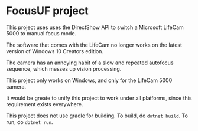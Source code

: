 # FocusUF project

This project uses uses the DirectShow API to switch a Microsoft LifeCam 5000 to manual focus mode.

The software that comes with the LifeCam no longer works on the latest version of Windows 10 Creators edition.

The camera has an annoying habit of a slow and repeated autofocus sequence, which messes up vision processing.

This project only works on Windows, and only for the LifeCam 5000 camera.

It would be greate to unify this project to work under all platforms, since this requirement exists everywhere.

This project does not use gradle for building.  To build, do `dotnet build`.  To run, do `dotnet run`.